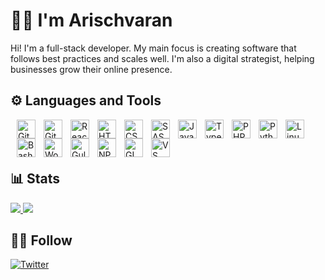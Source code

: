 # 🙋‍♂️ I'm Arischvaran

Hi! I'm a full-stack developer. My main focus is creating software that follows best practices and scales well. I'm also a digital strategist, helping businesses grow their online presence.

## ⚙ Languages and Tools

<img style="margin-left: 10px;" align="left" alt="Git" width="30px" src="https://cdn.jsdelivr.net/gh/devicons/devicon@latest/icons/git/git-original.svg">
<img style="margin-left: 10px;" align="left" alt="GitHub" width="30px" src="https://cdn.jsdelivr.net/gh/devicons/devicon@latest/icons/github/github-original.svg">
<img style="margin-left: 10px;" align="left" alt="React" width="30px" src="https://cdn.jsdelivr.net/gh/devicons/devicon@latest/icons/react/react-original.svg">
<img style="margin-left: 10px;" align="left" alt="HTML" width="30px" src="https://cdn.jsdelivr.net/gh/devicons/devicon@latest/icons/html5/html5-original.svg">
<img style="margin-left: 10px;" align="left" alt="CSS" width="30px" src="https://cdn.jsdelivr.net/gh/devicons/devicon@latest/icons/css3/css3-original.svg">
<img style="margin-left: 10px;" align="left" alt="SASS" width="30px" src="https://cdn.jsdelivr.net/gh/devicons/devicon@latest/icons/sass/sass-original.svg">
<img style="margin-left: 10px;" align="left" alt="Javascript" width="30px" src="https://cdn.jsdelivr.net/gh/devicons/devicon@latest/icons/javascript/javascript-original.svg">
<img style="margin-left: 10px;" align="left" alt="Typescript" width="30px" src="https://cdn.jsdelivr.net/gh/devicons/devicon@latest/icons/typescript/typescript-original.svg">
<img style="margin-left: 10px;" align="left" alt="PHP" width="30px" src="https://cdn.jsdelivr.net/gh/devicons/devicon@latest/icons/php/php-original.svg">
<img style="margin-left: 10px;" align="left" alt="Python" width="30px" src="https://cdn.jsdelivr.net/gh/devicons/devicon@latest/icons/python/python-original.svg">
<img style="margin-left: 10px;" align="left" alt="Linux" width="30px" src="https://cdn.jsdelivr.net/gh/devicons/devicon@latest/icons/linux/linux-original.svg">
<img style="margin-left: 10px;" align="left" alt="Bash" width="30px" src="https://cdn.jsdelivr.net/gh/devicons/devicon@latest/icons/bash/bash-original.svg">
<img style="margin-left: 10px;" align="left" alt="WordPress" width="30px" src="https://cdn.jsdelivr.net/gh/devicons/devicon@latest/icons/wordpress/wordpress-original.svg">
<img style="margin-left: 10px;" align="left" alt="Gulp" width="30px" src="https://cdn.jsdelivr.net/gh/devicons/devicon@latest/icons/gulp/gulp-plain.svg">
<img style="margin-left: 10px;" align="left" alt="NPM" width="30px" src="https://cdn.jsdelivr.net/gh/devicons/devicon@latest/icons/npm/npm-original-wordmark.svg">
<img style="margin-left: 10px;" align="left" alt="GIMP" width="30px" src="https://cdn.jsdelivr.net/gh/devicons/devicon@latest/icons/gimp/gimp-original.svg">
<img style="margin-left: 10px;" align="left" alt="VS Code" width="30px" src="https://cdn.jsdelivr.net/gh/devicons/devicon@latest/icons/vscode/vscode-original.svg">

<br />
<br />
<br />

<!-- Stats -->

## 📊 Stats

<a href="https://github.com/Arisch24/">
  <img src="https://github-readme-stats.vercel.app/api/top-langs/?username=arisch24&theme=noctis_minimus&layout=donut">
</a>
<a href="https://github.com/Arisch24/">
  <img src="https://github-readme-stats.vercel.app/api?username=arisch24&show_icons=true&theme=radical">
</a>

## 👩‍💻 Follow

[![Twitter](https://img.shields.io/twitter/follow/arisch_24?color=0E7FC0&logo=x&style=for-the-badge&label=Twitter)](https://twitter.com/Arisch_24)

<!---
Arisch24/Arisch24 is a ✨ special ✨ repository because its `README.md` (this file) appears on your GitHub profile.
You can click the Preview link to take a look at your changes.
--->
